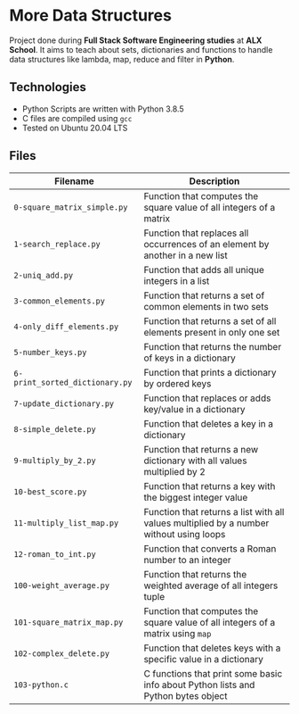 # More Data Structures

Project done during **Full Stack Software Engineering studies** at **ALX School**. It aims to teach about sets, dictionaries and functions to handle data structures like lambda, map, reduce and filter in **Python**.

## Technologies
* Python Scripts are written with Python 3.8.5
* C files are compiled using `gcc`
* Tested on Ubuntu 20.04 LTS

## Files
 Filename | Description 
 --- | ---
 `0-square_matrix_simple.py` | Function that computes the square value of all integers of a matrix
 `1-search_replace.py` | Function that replaces all occurrences of an element by another in a new list
 `2-uniq_add.py` | Function that adds all unique integers in a list
 `3-common_elements.py` | Function that returns a set of common elements in two sets
  `4-only_diff_elements.py` | Function that returns a set of all elements present in only one set
 `5-number_keys.py` | Function that returns the number of keys in a dictionary
 `6-print_sorted_dictionary.py` | Function that prints a dictionary by ordered keys
 `7-update_dictionary.py` | Function that replaces or adds key/value in a dictionary
 `8-simple_delete.py` | Function that deletes a key in a dictionary
 `9-multiply_by_2.py` | Function that returns a new dictionary with all values multiplied by 2
 `10-best_score.py` | Function that returns a key with the biggest integer value
 `11-multiply_list_map.py` | Function that returns a list with all values multiplied by a number without using loops
 `12-roman_to_int.py` | Function that converts a Roman number to an integer
 `100-weight_average.py` | Function that returns the weighted average of all integers tuple
 `101-square_matrix_map.py` | Function that computes the square value of all integers of a matrix using `map`
 `102-complex_delete.py` | Function that deletes keys with a specific value in a dictionary
 `103-python.c` | C functions that print some basic info about Python lists and Python bytes object
